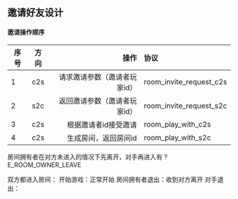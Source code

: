 ## 邀请好友设计

#### 邀请操作顺序

序号|方向|操作|协议
--|:--:|--:|:--
1|c2s|请求邀请参数（邀请者玩家id）|room_invite_request_c2s
2|s2c|返回邀请参数（邀请者玩家id）|room_invite_request_s2c
3|c2s|根据邀请者id接受邀请|room_play_with_c2s
4|c2s|生成房间，返回房间id|room_play_with_s2c


房间拥有者在对方未进入的情况下先离开，对手再进入有 ?E_ROOM_OWNER_LEAVE

双方都进入房间：
开始游戏：正常开始
房间拥有者退出：收到对方离开
对手退出：

